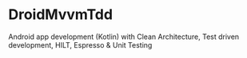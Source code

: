 # DroidMvvmTdd
Android app development (Kotlin) with Clean Architecture, Test driven development, HILT, Espresso &amp; Unit Testing
